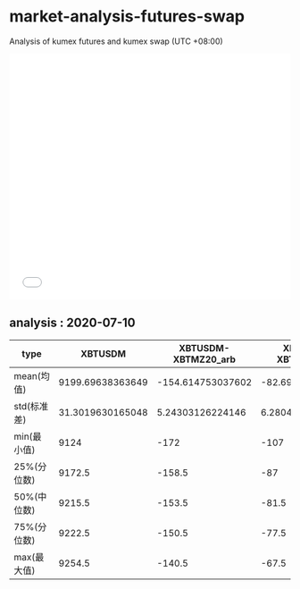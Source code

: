 # market-analysis-futures-swap
Analysis of kumex futures and kumex swap (UTC +08:00)

<iframe width="100%" height="440" src="./data.html" frameborder="no" border="0" scrolling="no"></iframe>

## analysis : 2020-07-10

type|XBTUSDM|XBTUSDM-XBTMZ20_arb|XBTUSDM-XBTMU20_arb|
---|---|---|---
mean(均值) | 9199.69638363649 | -154.614753037602 | -82.6982547271551
std(标准差) | 31.3019630165048 | 5.24303126224146 | 6.28044281805919
min(最小值) | 9124 | -172 | -107
25%(分位数) | 9172.5 | -158.5 | -87
50%(中位数) | 9215.5 | -153.5 | -81.5
75%(分位数) | 9222.5 | -150.5 | -77.5
max(最大值) | 9254.5 | -140.5 | -67.5
